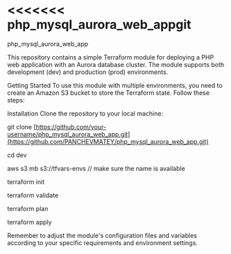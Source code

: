 <<<<<<<
php_mysql_aurora_web_appgit 
=======
php_mysql_aurora_web_app

>>>>>>>
This repository contains a simple Terraform module for deploying a PHP web application with an Aurora database cluster. The module supports both development (dev) and production (prod) environments.

Getting Started To use this module with multiple environments, you need to create an Amazon S3 bucket to store the Terraform state. Follow these steps:

Installation
Clone the repository to your local machine:

git clone [https://github.com/your-username/php_mysql_aurora_web_app.git](https://github.com/PANCHEVMATEY/php_mysql_aurora_web_app.git)

cd dev

aws s3 mb s3://tfvars-envs // make sure the name is available

terraform init

terraform validate

terraform plan

terraform apply

Remember to adjust the module's configuration files and variables according to your specific requirements and environment settings.
